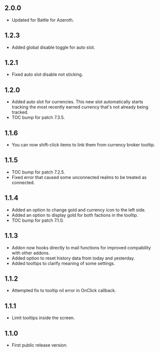## 2.0.0
* Updated for Battle for Azeroth.

## 1.2.3
* Added global disable toggle for auto slot.

## 1.2.1
* Fixed auto slot disable not sticking.

## 1.2.0
* Added auto slot for currencies. This new slot automatically starts tracking the most recently earned currency that's not already being tracked.
* TOC bump for patch 7.3.5.

## 1.1.6
* You can now shift-click items to link them from currency broker tooltip.

## 1.1.5
* TOC bump for patch 7.2.5.
* Fixed error that caused some unconnected realms to be treated as connected.

## 1.1.4
* Added an option to change gold and currency icon to the left side.
* Added an option to display gold for both factions in the tooltip.
* TOC bump for patch 7.1.0.

## 1.1.3
* Addon now hooks directly to mail functions for improved compability with other addons.
* Added option to reset history data from today and yesterday.
* Added tooltips to clarify meaning of some settings.

## 1.1.2
* Attempted fix to tooltip nil error in OnClick callback.

## 1.1.1
* Limit tooltips inside the screen.

## 1.1.0
* First public release version.